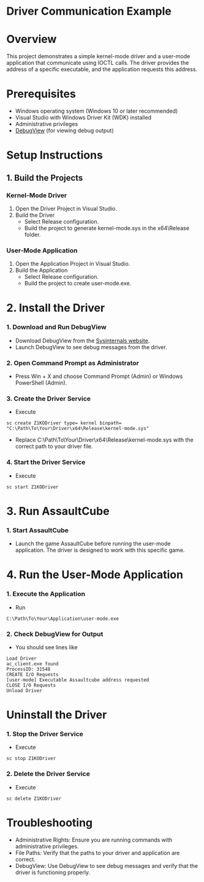 # Driver Communication Example

# Overview
This project demonstrates a simple kernel-mode driver and a user-mode application that communicate using IOCTL calls. The driver provides the address of a specific executable, and the application requests this address.

# Prerequisites
- Windows operating system (Windows 10 or later recommended)
- Visual Studio with Windows Driver Kit (WDK) installed
- Administrative privileges
- <a href="https://learn.microsoft.com/en-us/sysinternals/downloads/debugview">DebugView</a> (for viewing debug output)

# Setup Instructions
## 1. Build the Projects
### Kernel-Mode Driver
1. Open the Driver Project in Visual Studio.
2. Build the Driver
   - Select Release configuration.
   - Build the project to generate kernel-mode.sys in the x64\Release folder.

### User-Mode Application
1. Open the Application Project in Visual Studio.
2. Build the Application
   - Select Release configuration.
   - Build the project to create user-mode.exe.

# 2. Install the Driver
### 1. Download and Run DebugView
   - Download DebugView from the <a href="https://learn.microsoft.com/en-us/sysinternals/downloads/debugview">Sysinternals website</a>.
   - Launch DebugView to see debug messages from the driver.
### 2. Open Command Prompt as Administrator
   - Press Win + X and choose Command Prompt (Admin) or Windows PowerShell (Admin).
### 3. Create the Driver Service
   - Execute
```batch
sc create Z1KODriver type= kernel binpath= "C:\Path\To\Your\Driver\x64\Release\kernel-mode.sys"
```
   - Replace C:\Path\To\Your\Driver\x64\Release\kernel-mode.sys with the correct path to your driver file.
### 4. Start the Driver Service
   - Execute
```batch
sc start Z1KODriver
```

# 3. Run AssaultCube
### 1. Start AssaultCube
   - Launch the game AssaultCube before running the user-mode application. The driver is designed to work with this specific game.

# 4. Run the User-Mode Application
### 1. Execute the Application
   - Run
```
C:\Path\To\Your\Application\user-mode.exe
```
### 2. Check DebugView for Output
   - You should see lines like
```
Load Driver
ac_client.exe found
ProcessID: 31548
CREATE I/O Requests
[user-mode] Executable Assaultcube address requested
CLOSE I/O Requests
Unload Driver
```

# Uninstall the Driver
### 1. Stop the Driver Service
   - Execute
```batch
sc stop Z1KODriver
```
### 2. Delete the Driver Service
   - Execute
```batch
sc delete Z1KODriver
```

# Troubleshooting
- Administrative Rights: Ensure you are running commands with administrative privileges.
- File Paths: Verify that the paths to your driver and application are correct.
- DebugView: Use DebugView to see debug messages and verify that the driver is functioning properly.
